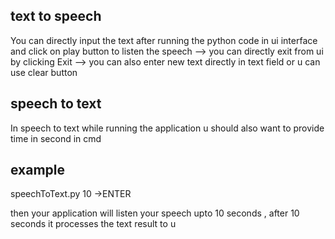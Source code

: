 text to speech
----------------

You can directly input the text after running the python code in ui interface and click on play button to listen the speech
--> you can directly exit from ui by clicking Exit
--> you can also enter new text directly in text field or u can use clear button

speech to text
---------------
In speech to text while running the application u should also want to provide time in second in cmd

example
----------
speechToText.py 10  ->ENTER

then your application will listen your speech upto 10 seconds , after 10 seconds it processes the text result to u

